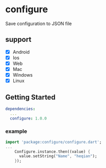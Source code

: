 # configure

Save configuration to JSON file

## support

-[x] Android
-[x] Ios
-[x] Web
-[x] Mac
-[x] Windows
-[x] Linux

## Getting Started

```yaml
dependencies:
  ...
  configure: 1.0.0
```

### example
```dart
import 'package:configure/configure.dart';
...
    Configure.instance.then((value) {
      value.setString("Name", "heqian");
    });
```